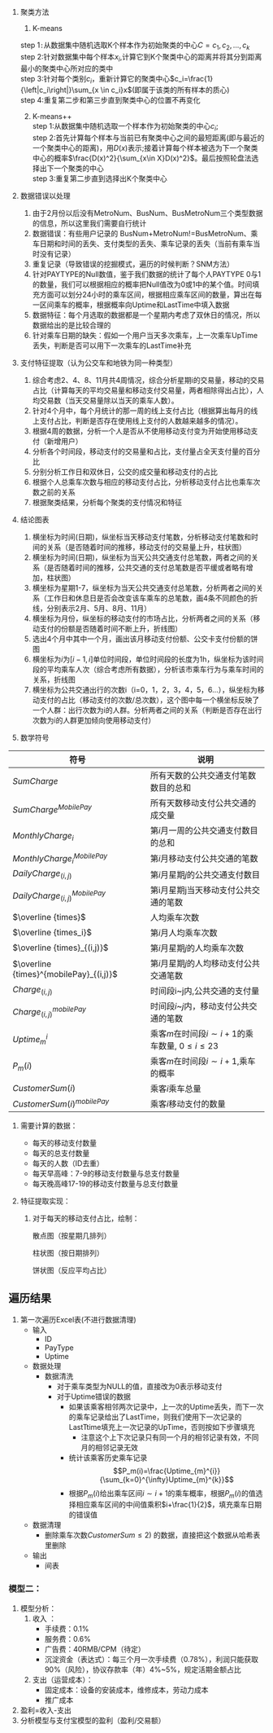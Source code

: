 1. 聚类方法   
   1. K-means   
   
   	step 1`:`从数据集中随机选取K个样本作为初始聚类的中心$C={c_1,c_2,...,c_k}$   
   	step 2:针对数据集中每个样本$x_i$,计算它到K个聚类中心的距离并将其分到距离最小的聚类中心所对应的类中   
   	step 3:针对每个类别$c_i$，重新计算它的聚类中心$c_i=\frac{1}{\left|c_i\right|}\sum_{x \in c_i}x$(即属于该类的所有样本的质心)   
   	step 4:重复第二步和第三步直到聚类中心的位置不再变化   
   
   2. K-means++   
   	step 1:从数据集中随机选取一个样本作为初始聚类的中心$c_i$;  
   	step 2:首先计算每个样本与当前已有聚类中心之间的最短距离(即与最近的一个聚类中心的距离)，用$D(x)$表示;接着计算每个样本被选为下一个聚类中心的概率$\frac{D(x)^2}{\sum_{x\in X}D(x)^2}$。最后按照轮盘法选择出下一个聚类的中心   
   	step 3:重复第二步直到选择出K个聚类中心
   
2. 数据错误以处理   

	1. 由于2月份以后没有MetroNum、BusNum、BusMetroNum三个类型数据的信息，所以这里我们需要自行统计
	2. 数据错误：有些用户记录的 BusNum+MetroNum!=BusMetroNum、乘车日期和时间的丢失、支付类型的丢失、乘车记录的丢失（当前有乘车当时没有记录）
	3. 重复记录（导致错误的挖掘模式，遍历的时候判断？SNM方法）
	4. 针对PAYTYPE的Null数值，鉴于我们数据的统计了每个人PAYTYPE 0与1的数量，我们可以根据相应的概率把Null值改为0或1中的某个值。时间填充方面可以划分24小时的乘车区间，根据相应乘车区间的数量，算出在每一区间乘车的概率，根据概率向Uptime和LastTime中填入数据
	5. 数据特征：每个月选取的数据都是一个星期内考虑了双休日的情况，所以数据给出的是比较合理的
	6. 针对乘车日期的缺失：假如一个用户当天多次乘车，上一次乘车UpTime丢失，判断是否可以用下一次乘车的LastTime补充

3. 支付特征提取（认为公交车和地铁为同一种类型）

	1. 综合考虑2、4、8、11月共4周情况，综合分析星期i的交易量，移动的交易占比（计算每天的平均交易量和移动支付交易量，两者相除得出占比），人均交易数（当天交易量除以当天的乘车人数）。   
	2. 针对4个月中，每个月统计的那一周的线上支付占比（根据算出每月的线上支付占比，判断是否存在使用线上支付的人数越来越多的情况）。   
	3. 根据4周的数据，分析一个人是否从不使用移动支付变为开始使用移动支付（新增用户）
	4. 分析各个时间段，移动支付的交易量和占比，支付量占全天支付量的百分比
	5. 分别分析工作日和双休日，公交的成交量和移动支付的占比
	6. 根据个人总乘车次数与相应的移动支付占比，分析移动支付占比也乘车次数之前的关系
	7. 根据聚类结果，分析每个聚类的支付情况和特征
4. 结论图表
   1. 横坐标为时间(日期)，纵坐标当天移动支付笔数，分析移动支付笔数和时间的关系（是否随着时间的推移，移动支付的交易量上升，柱状图）
   2. 横坐标为时间(日期)，纵坐标为当天公共交通支付总笔数，两者之间的关系（是否随着时间的推移，公共交通的支付总笔数是否平缓或者略有增加，柱状图）
   3. 横坐标为星期1-7，纵坐标为当天公共交通支付总笔数，分析两者之间的关系（工作日和休息日是否会改变该车乘车的总笔数，画4条不同颜色的折线，分别表示2月、5月、8月、11月）
   4. 横坐标为月份，纵坐标的移动支付的市场占比，分析两者之间的关系（移动支付的份额是否随着时间不断上升，折线图）
   5. 选出4个月中其中一个月，画出该月移动支付份额、公交卡支付份额的饼图
   6. 横坐标为$i$为$[i-1,i]$单位时间段，单位时间段的长度为$1$h，纵坐标为该时间段的平均乘车人次（综合考虑所有数据），分析该市乘车行为与乘车时间的关系，折线图
   7. 横坐标为公共交通出行的次数i（i=0，1，2，3，4，5，6...），纵坐标为移动支付的占比（移动支付的次数/总次数），这个图中每一个横坐标反映了一个人群：出行次数为i的人群。分析两者之间的关系（判断是否存在出行次数为i的人群更加倾向使用移动支付）
5. 数学符号   

|符号|说明|
|----|----|
|$SumCharge$|所有天数的公共交通支付笔数数目的总和|
|$SumCharge^{MobilePay}$|所有天数移动支付公共交通的成交量|
|$MonthlyCharge_i$|第$i$月一周的公共交通支付数目的总和|
|$MonthlyCharge^{MobilePay}_i$|第$i$月移动支付公共交通的笔数|
|$DailyCharge_{(i,j)}$|第$i$月星期$j$的公共交通支付数目|
|$DailyCharge^{MobilePay}_{(i,j)}$|第i月星期j当天移动支付公共交通的笔数|
|$\overline {times}$|人均乘车次数|
|$\overline {times_i}$|第$i$月人均乘车次数|
|$\overline {times}_{(i,j)}$|第$i$月星期$j$的人均乘车次数
|$\overline {times}^{mobilePay}_{(i,j)}$|第$i$月星期$j$的人均移动支付公共交通笔数|
|$Charge_{(i,j)}$|时间段i~j内,公共交通的支付量|
|$Charge_{(i,j)}^{mobilePay}$|时间段$i$~$j$内，移动支付公共交通的笔数|
|$Uptime_{m}^{i}$|乘客$m$在时间段$i\sim i+1$的乘车数量, $0\leq i \leq 23$
|$P_m(i)$|乘客$m$在时间段$i\sim i+1$,乘车的概率
|$CustomerSum(i)$|乘客$i$乘车总量
|$CustomerSum(i)^{mobilePay}$|乘客$i$移动支付的数量
1. 需要计算的数据：

	- 每天的移动支付数量  
	- 每天的总支付数量
	- 每天的人数（ID去重）
	- 每天早高峰：7-9的移动支付数量与总支付数量
	- 每天晚高峰17-19的移动支付数量与总支付数量

7. 特征提取实现：

	1. 对于每天的移动支付占比，绘制：

		散点图（按星期几排列）

		柱状图（按日期排列）

		饼状图（反应平均占比）
## 遍历结果
1. 第一次遍历Excel表(不进行数据清理)
   * 输入
     * ID
     * PayType
     * Uptime 
   * 数据处理
     * 数据清洗
       * 对于乘车类型为NULL的值，直接改为$0$表示移动支付
       * 对于Uptime错误的数据
         * 如果该乘客相邻两次记录中，上一次的Uptime丢失，而下一次的乘车记录给出了LastTime，则我们使用下一次记录的LastTtime填充上一次记录的UpTime，否则按如下步骤填充
           * 注意这个上下次记录只有同一个月的相邻记录有效，不同月的相邻记录无效  
         * 统计该乘客历史乘车记录 
          $$P_m(i)=\frac{Uptime_{m}^{i}}{\sum_{k=0}^{\infty}Uptime_{m}^{k}}$$
		 * 根据$P_m(i)$给出乘车区间$i\sim i+1$的乘车概率，根据$P_m(i)$的值选择相应乘车区间的中间值乘积$i+\frac{1}{2}$，填充乘车日期的错误值 
	* 数据清理
    	* 删除乘车次数$CustomerSum \leq 2$) 的数据，直接把这个数据从哈希表里删除
   * 输出
     * 间表

### 模型二：

1. 模型分析：
	1. 收入 ：
		- 手续费：0.1%
		- 服务费：0.6%
		- 广告费：40RMB/CPM（待定）
		- 沉淀资金（表达式）：每三个月一次手续费（0.78%），利润只能获取90%（风险），协议存款率（年）4%~5%，规定活期金额占比
	2. 支出（运营成本）：
		- 固定成本：设备的安装成本，维修成本，劳动力成本
		- 推广成本
2. 盈利=收入-支出
3. 分析模型与支付宝模型的盈利（盈利/交易额）


